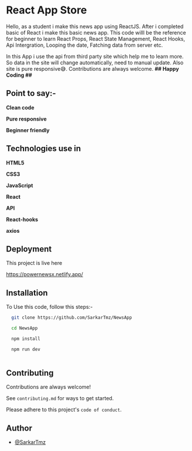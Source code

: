 
# React App Store

Hello, as a student i make this news app using ReactJS. After i completed basic of React i make this basic news app. This code willl be the reference for beginner to learn React Props, React State Management, React Hooks, Api Intergration, Looping the date, Fatching data from server etc.

In this App i use the api from third party site which help me to learn more. So data in the site will change automatically, need to manual update. Also site is pure responsive😅. Contributions are always welcome. **## Happy Coding ##**

## Point to say:-

**Clean code**

**Pure responsive**

**Beginner friendly**



## Technologies use in

**HTML5**

**CSS3**

**JavaScript**

**React**

**API**

**React-hooks**

**axios**

## Deployment

This project is live here

https://powernewsx.netlify.app/



## Installation

To Use this code, follow this steps:-

```bash
  git clone https://github.com/SarkarTmz/NewsApp

  cd NewsApp

  npm install

  npm run dev
  
```
    
## Contributing

Contributions are always welcome!

See `contributing.md` for ways to get started.

Please adhere to this project's `code of conduct`.


## Author

- [@SarkarTmz](https://www.github.com/SarkarTmz)











